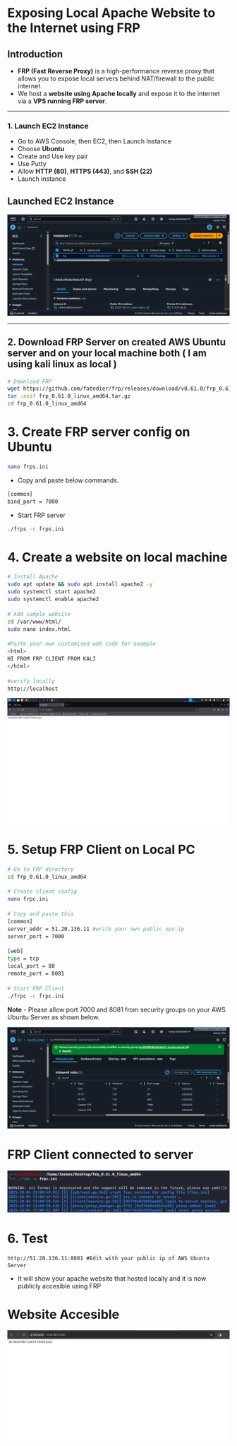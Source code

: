 # Exposing Local Apache Website to the Internet using FRP  

## Introduction
- **FRP (Fast Reverse Proxy)** is a high-performance reverse proxy that allows you to expose local servers behind NAT/firewall to the public internet.  
- We host a **website using Apache locally** and expose it to the internet via a **VPS running FRP server**.  

---

### 1. Launch EC2 Instance  
- Go to AWS Console, then EC2, then Launch Instance  
- Choose **Ubuntu**  
- Create and Use key pair
- Use Putty
- Allow **HTTP (80)**, **HTTPS (443)**, and **SSH (22)**  
- Launch instance
  
## Launched EC2 Instance
![EC2-Launched-Instance](/frpimages/ec2.png)

---

## 2. Download FRP Server on created AWS Ubuntu server and on your local machine both ( I am using kali linux as local )

```bash
# Download FRP
wget https://github.com/fatedier/frp/releases/download/v0.61.0/frp_0.61.0_linux_amd64.tar.gz
tar -xvzf frp_0.61.0_linux_amd64.tar.gz
cd frp_0.61.0_linux_amd64
```

# 3. Create FRP server config on Ubuntu

```bash
nano frps.ini
```
- Copy and paste below commands.
  
```bash
[common]
bind_port = 7000
```
- Start FRP server

```bash
./frps -c frps.ini
```

# 4. Create a website on local machine

```bash
# Install Apache
sudo apt update && sudo apt install apache2 -y
sudo systemctl start apache2
sudo systemctl enable apache2

# Add sample website
cd /var/www/html/
sudo nano index.html

#Paste your own customised web code for example
<html>
HI FROM FRP CLIENT FROM KALI
</html>

#verify locally
http://localhost
```
![Apache-Website-Localhost](/frpimages/apacheweblocal.png)

# 5. Setup FRP Client on Local PC
```bash
# Go to FRP directory
cd frp_0.61.0_linux_amd64

# Create client config
nano frpc.ini

# Copy and paste this
[common]
server_addr = 51.20.136.11 #write your own public vps ip
server_port = 7000

[web]
type = tcp
local_port = 80
remote_port = 8081

# Start FRP Client
./frpc -c frpc.ini
```
**Note** - Please allow port 7000 and 8081 from security groups on your AWS Ubuntu Server as shown below.

![AWS-Ports](/frpimages/securitygroups.png)

# FRP Client connected to server

![FRP-Success](/frpimages/frpconnected.png)

# 6. Test

```
http://51.20.136.11:8081 #Edit with your public ip of AWS Ubuntu Server
```
- It will show your apache website that hosted locally and it is now publicly accesible using FRP

# Website Accesible

![Success](/frpimages/webaccessible.png)
